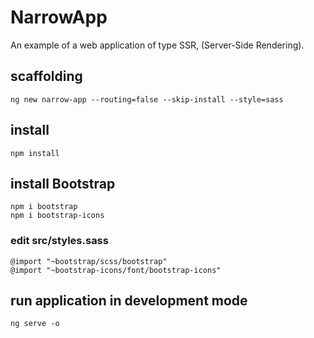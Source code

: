 # NarrowApp

An example of a web application of type SSR, (Server-Side Rendering).

## scaffolding

```shell
ng new narrow-app --routing=false --skip-install --style=sass
```

## install

```shell
npm install
```

## install Bootstrap

```shell
npm i bootstrap
npm i bootstrap-icons
```

### edit src/styles.sass

```text
@import "~bootstrap/scss/bootstrap"
@import "~bootstrap-icons/font/bootstrap-icons"
```

## run application in development mode

```shell
ng serve -o
```
